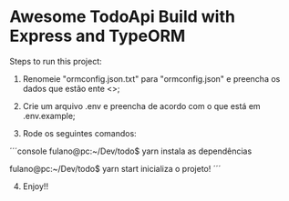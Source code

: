 # Awesome TodoApi Build with Express and TypeORM

Steps to run this project:

1) Renomeie "ormconfig.json.txt" para "ormconfig.json" e preencha os dados que estão ente <>;

2) Crie um arquivo .env e preencha de acordo com o que está em .env.example;

3) Rode os seguintes comandos:

´´´console
fulano@pc:~/Dev/todo$ yarn
instala as dependências

fulano@pc:~/Dev/todo$ yarn start
inicializa o projeto!
´´´

4) Enjoy!!
